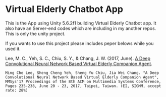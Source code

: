 # Virtual Elderly Chatbot App

This is the App using Unity 5.6.2f1 building Virtual Elderly Chatbot app. It also have an Server-end codes which are including in my another repos. This is only the unity project.

If you wants to use this project please includes peper belows while you used it.


Lee, M. C., Yeh, S. C., Chiu, S. Y., & Chang, J. W. (2017, June). [A Deep Convolutional Neural Network Based Virtual Elderly Companion Agent](http://dl.acm.org/citation.cfm?id=3083220).

```
Ming Che Lee, Sheng Cheng Yeh, Sheng Yu Chiu, Jia Wei Chang. "A Deep Convolutional Neural Network Based Virtual Elderly Companion Agent", MMSys'17 Proceedings of the 8th ACM on Multimedia Systems Conference, Pages 235-238, June 20 - 23, 2017, Taipei, Taiwan. (EI, SIGMM, accept rate: 28%)
```
